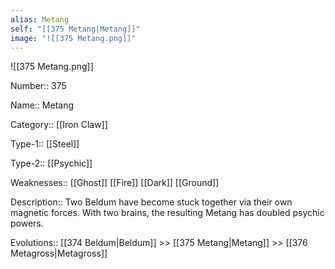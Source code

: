 ```yaml
---
alias: Metang
self: "[[375 Metang|Metang]]"
image: "![[375 Metang.png]]"
---
```


![[375 Metang.png]]

Number:: 375

Name:: Metang

Category:: [[Iron Claw]]

Type-1:: [[Steel]]

Type-2:: [[Psychic]]

Weaknesses:: [[Ghost]] [[Fire]] [[Dark]] [[Ground]]

Description:: Two Beldum have become stuck together via their own magnetic forces. With two brains, the resulting Metang has doubled psychic powers.

Evolutions:: [[374 Beldum|Beldum]] >> [[375 Metang|Metang]] >> [[376 Metagross|Metagross]]
